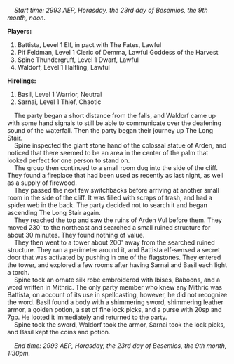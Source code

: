
&nbsp;&nbsp;&nbsp;&nbsp;*Start time: 2993 AEP, Horasday, the 23rd day of Besemios, the 9th month, noon.*

**Players:**

1. Battista, Level 1 Elf, in pact with The Fates, Lawful
2. Pif Feldman, Level 1 Cleric of Demma, Lawful Goddess of the Harvest
3. Spine Thundergruff, Level 1 Dwarf, Lawful
4. Waldorf, Level 1 Halfling, Lawful

**Hirelings:**

1. Basil, Level 1 Warrior, Neutral
2. Sarnai, Level 1 Thief, Chaotic

&nbsp;&nbsp;&nbsp;&nbsp;The party began a short distance from the falls, and Waldorf came up with some hand signals to still be able to communicate over the deafening sound of the waterfall. Then the party began their journey up The Long Stair.  
&nbsp;&nbsp;&nbsp;&nbsp;Spine inspected the giant stone hand of the colossal statue of Arden, and noticed that there seemed to be an area in the center of the palm that looked perfect for one person to stand on.  
&nbsp;&nbsp;&nbsp;&nbsp;The group then continued to a small room dug into the side of the cliff. They found a fireplace that had been used as recently as last night, as well as a supply of firewood.  
&nbsp;&nbsp;&nbsp;&nbsp;They passed the next few switchbacks before arriving at another small room in the side of the cliff. It was filled with scraps of trash, and had a spider web in the back. The party decided not to search it and began ascending The Long Stair again.  
&nbsp;&nbsp;&nbsp;&nbsp;They reached the top and saw the ruins of Arden Vul before them. They moved 230' to the northeast and searched a small ruined structure for about 30 minutes. They found nothing of value.  
&nbsp;&nbsp;&nbsp;&nbsp;They then went to a tower about 200' away from the searched ruined structure. They ran a perimeter around it, and Battista elf-sensed a secret door that was activated by pushing in one of the flagstones. They entered the tower, and explored a few rooms after having Sarnai and Basil each light a torch.  
&nbsp;&nbsp;&nbsp;&nbsp;Spine took an ornate silk robe embroidered with Ibises, Baboons, and a word written in Mithric. The only party member who knew any Mithric was Battista, on account of its use in spellcasting, however, he did not recognize the word.  Basil found a body with a shimmering sword, shimmering leather armor, a golden potion, a set of fine lock picks, and a purse with 20sp and 7gp. He looted it immediately and returned to the party.  
&nbsp;&nbsp;&nbsp;&nbsp;Spine took the sword, Waldorf took the armor, Sarnai took the lock picks, and Basil kept the coins and potion.  

&nbsp;&nbsp;&nbsp;&nbsp;*End time: 2993 AEP, Horasday, the 23rd day of Besemios, the 9th month, 1:30pm.*
